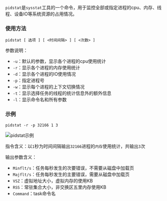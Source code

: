 `pidstat`是`sysstat`工具的一个命令，用于监控全部或指定进程的cpu、内存、线程、设备IO等系统资源的占用情况。

### 使用方法
```shell
pidstat [ 选项 ] [ <时间间隔> ] [ <次数> ]
```

参数说明：
- `-u`：默认的参数，显示各个进程的cpu使用统计
- `-r`：显示各个进程的内存使用统计
- `-d`：显示各个进程的IO使用情况
- `-p`：指定进程号
- `-w`：显示每个进程的上下文切换情况
- `-t`：显示选择任务的线程的统计信息外的额外信息
- `-l`：显示命令名和所有参数

### 示例
`pidstat -r -p 32166 1 3`

![pidstat示例](https://pic.downk.cc/item/5f184f1614195aa5947e90c3.jpg)

指令含义：以`1`秒为时间间隔输出`32166`进程的`内存`使用统计，共输出`3`次

输出参数含义：
- `Minflt/s`：任务每秒发生的次要错误，不需要从磁盘中加载页
- `Majflt/s`：任务每秒发生的主要错误，需要从磁盘中加载页
- `VSZ`：虚拟地址大小，虚拟内存的使用KB
- `RSS`：常驻集合大小，非交换区五里内存使用KB
- `Command`：task命令名
